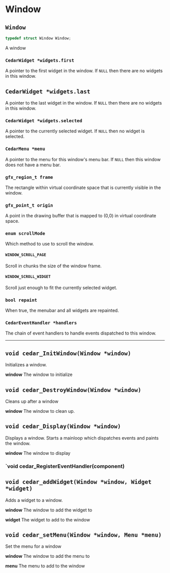 # Window

## `Window`
```c
typedef struct Window Window;
```
A window


### `CedarWidget *widgets.first`
A pointer to the first widget in the window. If `NULL` then there are no widgets in this window.


## `CedarWidget *widgets.last`
A pointer to the last widget in the window. If `NULL` then there are no widgets in this window.


### `CedarWidget *widgets.selected`
A pointer to the currently selected widget. If `NULL` then no widget is selected.


### `CedarMenu *menu`
A pointer to the menu for this window's menu bar. If `NULL` then this window does not have a menu bar.


### `gfx_region_t frame`
The rectangle within virtual coordinate space that is currently visible in the window.


### `gfx_point_t origin`
A point in the drawing buffer that is mapped to (0,0) in virtual coordinate space.


### `enum scrollMode`
Which method to use to scroll the window.


#### `WINDOW_SCROLL_PAGE`
Scroll in chunks the size of the window frame.


#### `WINDOW_SCROLL_WIDGET`
Scroll just enough to fit the currently selected widget.


### `bool repaint`
When true, the menubar and all widgets are repainted.


### `CedarEventHandler *handlers`
The chain of event handlers to handle events dispatched to this window.


---

## `void cedar_InitWindow(Window *window)`
Initializes a window.

**window** The window to initialize


## `void cedar_DestroyWindow(Window *window)`
Cleans up after a window

**window** The window to clean up.


## `void cedar_Display(Window *window)`
Displays a window. Starts a mainloop which dispatches events and paints the
window.

**window** The window to display


### `void cedar_RegisterEventHandler(component)


## `void cedar_addWidget(Window *window, Widget *widget)`
Adds a widget to a window.

**window** The window to add the widget to

**widget** The widget to add to the window


## `void cedar_setMenu(Window *window, Menu *menu)`
Set the menu for a window

**window** The window to add the menu to

**menu** The menu to add to the window
